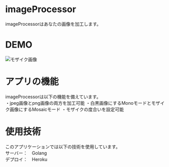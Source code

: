 # imageProcessor
imageProcessorはあなたの画像を加工します。  

# DEMO
![モザイク画像](https://user-images.githubusercontent.com/52027276/68106285-777b8500-ff24-11e9-984a-b49f8fc9db83.png)  

# アプリの機能
imageProcessorは以下の機能を備えています。  
・jpeg画像とpng画像の両方を加工可能
・白黒画像にするMonoモードとモザイク画像にするMosaicモード
・モザイクの度合いを設定可能  

# 使用技術
このアプリケーションでは以下の技術を使用しています。  
サーバー：　Golang  
デプロイ：　Heroku  
